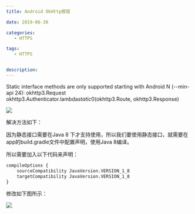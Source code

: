 ```yaml
---
title: Android OkHttp报错

date: 2019-06-30

categories: 
   - HTTPS

tags: 
   - HTTPS 


description: ​
---
```



Static interface methods are only supported starting with Android N (--min-api 24): okhttp3.Request okhttp3.Authenticator.lambda$static$0(okhttp3.Route, okhttp3.Response)



![](https://cdn.jsdelivr.net/gh/fanshanhong/note-image/okhttp_error.png)


解决方法如下：

因为静态接口需要在Java 8 下才支持使用，所以我们要使用静态接口，就需要在app的build.gradle文件中配置声明，使用Java 8编译。

所以需要加入以下代码来声明：

```html
compileOptions {
    sourceCompatibility JavaVersion.VERSION_1_8
    targetCompatibility JavaVersion.VERSION_1_8
}
```

修改如下图所示：

![](https://cdn.jsdelivr.net/gh/fanshanhong/note-image/okhttp_error_solve.png)